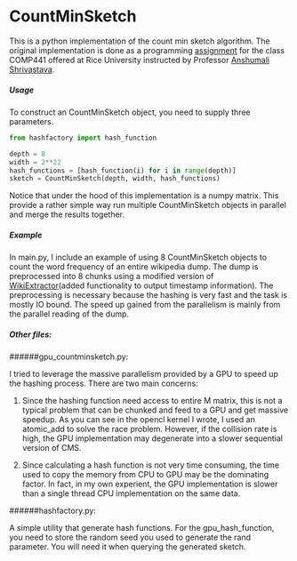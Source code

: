 # CountMinSketch

This is a python implementation of the count min sketch algorithm. The original implementation is done as a programming [assignment](http://www.cs.rice.edu/~as143/COMP441_Spring16/Assignment/Assignment1.pdf) for the class COMP441 offered at Rice University instructed by Professor [Anshumali Shrivastava](http://www.cs.rice.edu/~as143/).

##### Usage
To construct an CountMinSketch object, you need to supply three parameters.
```python
from hashfactory import hash_function

depth = 8
width = 2**22
hash_functions = [hash_function(i) for i in range(depth)]
sketch = CountMinSketch(depth, width, hash_functions)
```

Notice that under the hood of this implementation is a numpy matrix. This provide a rather simple way run multiple CountMinSketch objects in parallel and merge the results together.

##### Example
In main.py, I include an example of using 8 CountMinSketch objects to count the word frequency of an entire wikipedia dump. The dump is preprocessed into 8 chunks using a modified version of [WikiExtractor](https://github.com/attardi/wikiextractor)(added functionality to output timestamp information). The preprocessing is necessary because the hashing is very fast and the task is mostly IO bound. The speed up gained from the parallelism is mainly from the parallel reading of the dump.

##### Other files:
######gpu_countminsketch.py:

I tried to leverage the massive parallelism provided by a GPU to speed up the hashing process. There are two main concerns:

1. Since the hashing function need access to entire M matrix, this is not a typical problem that can be chunked and feed to a GPU and get massive speedup. As you can see in the opencl kernel I wrote, I used an atomic_add to solve the race problem. However, if the collision rate is high, the GPU implementation may degenerate into a slower sequential version of CMS.
 
2. Since calculating a hash function is not very time consuming, the time used to copy the memory from CPU to GPU may be the dominating factor. In fact, in my own experient, the GPU implementation is slower than a single thread CPU implementation on the same data.

######hashfactory.py:

A simple utility that generate hash functions. For the gpu_hash_function, you need to store the random seed you used to generate the rand parameter. You will need it when querying the generated sketch.
